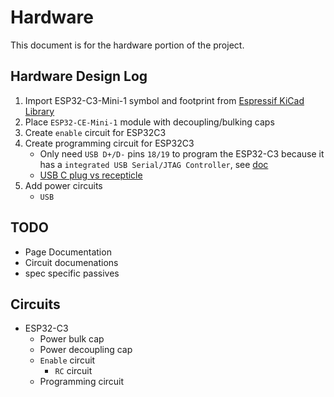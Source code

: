 # Hardware

This document is for the hardware portion of the project.

## Hardware Design Log
1. Import ESP32-C3-Mini-1 symbol and footprint from [Espressif KiCad Library](https://github.com/espressif/kicad-libraries)
2. Place `ESP32-CE-Mini-1` module with decoupling/bulking caps
3. Create `enable` circuit for ESP32C3
4. Create programming circuit for ESP32C3
    - Only need `USB D+/D-` pins `18/19` to program the ESP32-C3 because it has a `integrated USB Serial/JTAG Controller`, see [doc](https://docs.espressif.com/projects/esp-idf/en/latest/esp32c3/api-guides/usb-serial-jtag-console.html)
    - [USB C plug vs recepticle](https://www.arrow.com/en/research-and-events/articles/usb-technology-c-plug-and-receptacle-pinouts)
5. Add power circuits
    - `USB`




## TODO
- Page Documentation
- Circuit documenations
- spec specific passives


## Circuits
- ESP32-C3
    - Power bulk cap
    - Power decoupling cap
    - `Enable` circuit
        - `RC` circuit
    - Programming circuit


